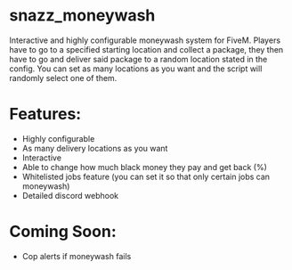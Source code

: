 # snazz_moneywash
Interactive and highly configurable moneywash system for FiveM. Players have to go to a specified starting location and collect a package, they then have to go and deliver said package to a random location stated in the config. You can set as many locations as you want and the script will randomly select one of them. 

# Features:
- Highly configurable
- As many delivery locations as you want
- Interactive
- Able to change how much black money they pay and get back (%)
- Whitelisted jobs feature (you can set it so that only certain jobs can moneywash)
- Detailed discord webhook

# Coming Soon:
- Cop alerts if moneywash fails
